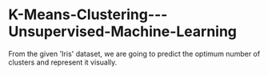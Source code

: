# K-Means-Clustering---Unsupervised-Machine-Learning
From the given 'Iris' dataset, we are going to predict the optimum number of clusters and represent it visually.
